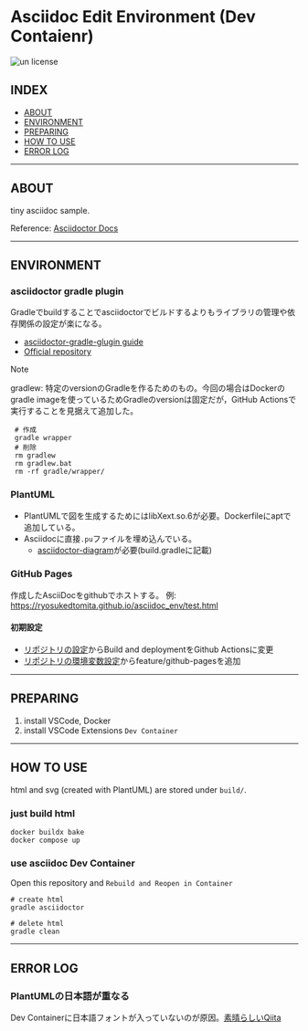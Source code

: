 # Asciidoc Edit Environment (Dev Contaienr)

![un license](https://img.shields.io/github/license/RyosukeDTomita/asciidoc_env)

## INDEX

- [ABOUT](#about)
- [ENVIRONMENT](#environment)
- [PREPARING](#preparing)
- [HOW TO USE](#how-to-use)
- [ERROR LOG](#error-log)

---

## ABOUT

tiny asciidoc sample.

Reference: [Asciidoctor Docs](https://docs.asciidoctor.org/)

---

## ENVIRONMENT

### asciidoctor gradle plugin

Gradleでbuildすることでasciidoctorでビルドするよりもライブラリの管理や依存関係の設定が楽になる。

- [asciidoctor-gradle-glugin guide](https://asciidoctor.github.io/asciidoctor-gradle-plugin/master)
- [Official repository](https://github.com/asciidoctor/asciidoctor-gradle-plugin)

> [!NOTE]
> gradlew: 特定のversionのGradleを作るためのもの。今回の場合はDockerのgradle imageを使っているためGradleのversionは固定だが，GitHub Actionsで実行することを見据えて追加した。
> 
> ```shell
>  # 作成
>  gradle wrapper
>  # 削除
>  rm gradlew
>  rm gradlew.bat
>  rm -rf gradle/wrapper/
>  ```

### PlantUML

- PlantUMLで図を生成するためにはlibXext.so.6が必要。Dockerfileにaptで追加している。
- Asciidocに直接`.pu`ファイルを埋め込んでいる。
  - [asciidoctor-diagram](https://docs.asciidoctor.org/gradle-plugin/latest/asciidoctor-diagram/)が必要(build.gradleに記載)

### GitHub Pages

作成したAsciiDocをgithubでホストする。
例: https://ryosukedtomita.github.io/asciidoc_env/test.html

#### 初期設定

- [リポジトリの設定](https://github.com/RyosukeDTomita/asciidoc_env/settings/pages)からBuild and deploymentをGithub Actionsに変更
- [リポジトリの環境変数設定](https://github.com/RyosukeDTomita/asciidoc_env/settings/environments/)からfeature/github-pagesを追加

---

## PREPARING

1. install VSCode, Docker
2. install VSCode Extensions `Dev Container`

---

## HOW TO USE

html and svg (created with PlantUML) are stored under `build/`.

### just build html

```shell
docker buildx bake
docker compose up
```

### use asciidoc Dev Container

Open this repository and `Rebuild and Reopen in Container`

```shell
# create html
gradle asciidoctor

# delete html
gradle clean
```

---

## ERROR LOG

### PlantUMLの日本語が重なる

Dev Containerに日本語フォントが入っていないのが原因。[素晴らしいQiita](https://qiita.com/yomon8/items/a3e016b7ffc3e4fbb7e5)


